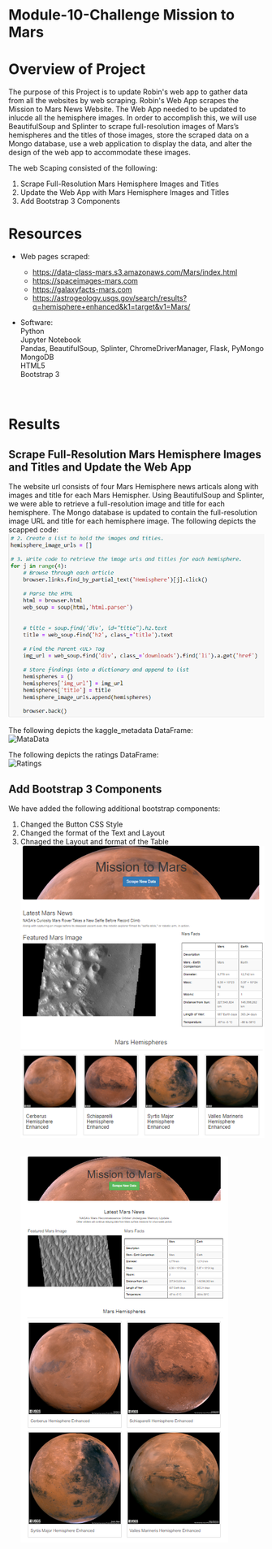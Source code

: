 # Module-10-Challenge Mission to Mars
# Overview of Project #
The purpose of this Project is to update Robin's web app to gather data from all the websites by web scraping. Robin's Web App scrapes the Mission to Mars News Website. The Web App needed to be updated to inlucde all the hemisphere images. In order to accomplish this, we will use BeautifulSoup and Splinter to scrape full-resolution images of Mars’s hemispheres and the titles of those images, store the scraped data on a Mongo database, use a web application to display the data, and alter the design of the web app to accommodate these images.

The web Scaping consisted of the following:
1. Scrape Full-Resolution Mars Hemisphere Images and Titles
2. Update the Web App with Mars Hemisphere Images and Titles
3. Add Bootstrap 3 Components

# Resources #
- Web pages scraped:<br>
  - https://data-class-mars.s3.amazonaws.com/Mars/index.html
  - https://spaceimages-mars.com
  - https://galaxyfacts-mars.com
  - https://astrogeology.usgs.gov/search/results?q=hemisphere+enhanced&k1=target&v1=Mars/<br>
  
- Software:<br>
   Python<br>
   Jupyter Notebook<br>
   Pandas, BeautifulSoup, Splinter, ChromeDriverManager, Flask, PyMongo<br>
   MongoDB<br>
   HTML5<br>
   Bootstrap 3<br>
   <br><br>
   
# Results #
## Scrape Full-Resolution Mars Hemisphere Images and Titles and Update the Web App ##
The website url consists of four Mars Hemisphere news articals along with images and title for each Mars Hemispher. Using BeautifulSoup and Splinter, we were able to  retrieve a full-resolution image and title for each hemisphere. The Mongo database is updated to contain the full-resolution image URL and title for each hemisphere image.
The following depicts the scapped code:<br>
![code](/Image/code.png) <br>

The following depicts the kaggle_metadata DataFrame: <br>
![MataData](/Image/kaggle_metadata.png) <br>

The following depicts the ratings DataFrame: <br>
![Ratings](/Image/Rating.png) <br>

##  Add Bootstrap 3 Components ##
We have added the following additional bootstrap components:
1. Changed the Button CSS Style
2. Changed the format of the Text and Layout
3. Chnaged the Layout and format of the Table<br>
![fig1](/Image/fig1.png) <br>
<br><br>
![fig2](/Image/fig2.png) <br>
<br><br>
